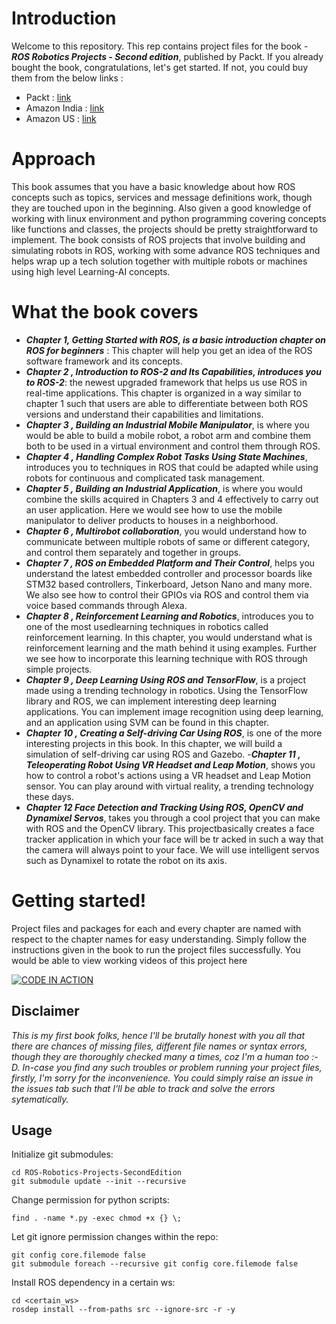 # Introduction

Welcome to this repository. This rep contains project files for the book - ***ROS Robotics Projects - Second edition***, published by Packt. If you already bought the book, congratulations, let's get started. If not, you could buy them from the below links :

- Packt : [link](https://www.packtpub.com/in/iot-hardware/ros-robotics-projects-second-edition)
- Amazon India : [link](https://www.amazon.in/ROS-Robotics-Projects-Operating-learning-ebook/dp/B07ZRWFPHF/ref=sr_1_1?keywords=ramkumar+gandhinathan&qid=1578618609&sr=8-1)
- Amazon US : [link](https://www.amazon.com/ROS-Robotics-Projects-Operating-learning/dp/1838649328/ref=sr_1_1?keywords=ramkumar+gandhinathan&qid=1578618675&sr=8-1)

# Approach

This book assumes that you have a basic knowledge about how ROS concepts such as topics, services and message definitions work, though they are touched upon in the beginning. Also given a good knowledge of working with linux environment and python programming covering concepts like functions and classes, the projects should be pretty straightforward to implement. The book consists of ROS projects that involve building and simulating robots in ROS, working with some advance ROS techniques and helps wrap up a tech solution together with multiple robots or machines using high level Learning-AI concepts. 

# What the book covers
- ***Chapter 1, Getting Started with ROS, is a basic introduction chapter on ROS for beginners*** : This chapter will help you get an idea of the ROS software framework and its concepts.
- ***Chapter 2 , Introduction to ROS-2 and Its Capabilities, introduces you to ROS-2***: the newest upgraded framework that helps us use ROS in real-time applications. This chapter is organized in a way similar to chapter 1 such that users are able to differentiate between both ROS versions and understand their capabilities and limitations.
- ***Chapter 3 , Building an Industrial Mobile Manipulator***, is where you would be able to build a mobile robot, a robot arm and combine them both to be used in a virtual environment and control them through ROS.
- ***Chapter 4 , Handling Complex Robot Tasks Using State Machines***, introduces you to techniques in ROS that could be adapted while using robots for continuous and complicated task management.
- ***Chapter 5 , Building an Industrial Application***, is where you would combine the skills acquired in Chapters 3 and 4 effectively to carry out an user application. Here we would see how to use the mobile manipulator to deliver products to houses in a neighborhood.
- ***Chapter 6 , Multirobot collaboration***, you would understand how to communicate between multiple robots of same or different category, and control them separately and together in groups.
- ***Chapter 7 , ROS on Embedded Platform and Their Control***, helps you understand the latest embedded controller and processor boards like STM32 based controllers, Tinkerboard, Jetson Nano and many more. We also see how to control their GPIOs via ROS and control them via voice based commands through Alexa.
- ***Chapter 8 , Reinforcement Learning and Robotics***, introduces you to one of the most usedlearning techniques in robotics called reinforcement learning. In this chapter, you would understand what is reinforcement learning and the math behind it using examples. Further we see how to incorporate this learning technique with ROS through simple projects.
- ***Chapter 9 , Deep Learning Using ROS and TensorFlow***, is a project made using a trending technology in robotics. Using the TensorFlow library and ROS, we can implement interesting deep learning applications. You can implement image recognition using deep learning, and an application using SVM can be found in this chapter.
- ***Chapter 10 , Creating a Self-driving Car Using ROS***, is one of the more interesting projects in this book. In this chapter, we will build a simulation of self-driving car using ROS and Gazebo.
-***Chapter 11 , Teleoperating Robot Using VR Headset and Leap Motion***, shows you how to control a robot's actions using a VR headset and Leap Motion sensor. You can play around with virtual reality, a trending technology these days.
- ***Chapter 12 Face Detection and Tracking Using ROS, OpenCV and Dynamixel Servos***, takes you through a cool project that you can make with ROS and the OpenCV library. This projectbasically creates a face tracker application in which your face will be tr acked in such a way that the camera will always point to your face. We will use intelligent servos such as Dynamixel to rotate the robot on its axis. 

# Getting started!

Project files and packages for each and every chapter are named with respect to the chapter names for easy understanding. Simply follow the instructions given in the book to run the project files successfully. You would be able to view working videos of this project here 

[![CODE IN ACTION](https://i.ytimg.com/vi/IWxiL1lqVbQ/hqdefault.jpg?sqp=-oaymwEXCNACELwBSFryq4qpAwkIARUAAIhCGAE=&rs=AOn4CLA_k4GzETviqJbcd6J2MQYS0zQ4vQ)](https://www.youtube.com/embed/videoseries?list=PLeLcvrwLe185GGwU4NbIvBew53yFPdCg6)

## Disclaimer
*This is my first book folks, hence I'll be brutally honest with you all that there are chances of missing files, different file names or syntax errors, though they are thoroughly checked many a times, coz I'm a human too :-D. In-case you find any such troubles or problem running your project files, firstly, I'm sorry for the inconvenience. You could simply raise an issue in the issues tab such that I'll be able to track and solve the errors sytematically.*

## Usage

Initialize git submodules:

    cd ROS-Robotics-Projects-SecondEdition
    git submodule update --init --recursive
    
Change permission for python scripts:

    find . -name *.py -exec chmod +x {} \;
        
Let git ignore permission changes within the repo:

    git config core.filemode false
    git submodule foreach --recursive git config core.filemode false
   
Install ROS dependency in a certain ws:

    cd <certain_ws>
    rosdep install --from-paths src --ignore-src -r -y
